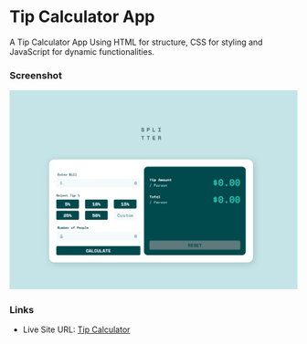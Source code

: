 # Tip Calculator App

A Tip Calculator App Using HTML for structure, CSS for styling and JavaScript for dynamic functionalities.

### Screenshot

![App Screenshot](/images/screenshot.png)

### Links

- Live Site URL: [Tip Calculator](https://tip-calculator-app-zeta-sand.vercel.app/)
